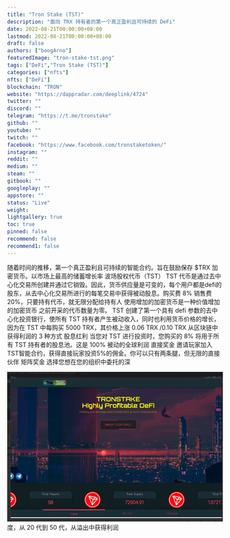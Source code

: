 ```yaml
---
title: "Tron Stake (TST)"
description: "面向 TRX 持有者的第一个真正盈利且可持续的 DeFi"
date: 2022-08-21T00:00:00+08:00
lastmod: 2022-08-21T00:00:00+08:00
draft: false
authors: ["boogArno"]
featuredImage: "tron-stake-tst.png"
tags: ["DeFi","Tron Stake (TST)"]
categories: ["nfts"]
nfts: ["DeFi"]
blockchain: "TRON"
website: "https://dappradar.com/deeplink/4724"
twitter: ""
discord: ""
telegram: "https://t.me/tronstake"
github: ""
youtube: ""
twitch: ""
facebook: "https://www.facebook.com/tronstaketoken/"
instagram: ""
reddit: ""
medium: ""
steam: ""
gitbook: ""
googleplay: ""
appstore: ""
status: "Live"
weight: 
lightgallery: true
toc: true
pinned: false
recommend: false
recommend1: false
---
```

随着时间的推移，第一个真正盈利且可持续的智能合约。旨在鼓励保存 $TRX 加密货币。以市场上最高的储蓄增长率
波场股权代币（TST）
TST 代币是通过去中心化交易所创建并通过它销毁。因此，货币供应量是可变的，每个用户都是defi的股东，从去中心化交易所进行的每笔交易中获得被动股息。购买费 8% 销售费 20%，只要持有代币，就无限分配给持有人
使用增加的加密货币是一种价值增加的加密货币
之前开采的代币数量为零。
TST 创建了第一个具有 defi 参数的去中心化投资银行，使所有 TST 持有者产生被动收入，同时也利用货币价格的增长，因为在 TST 中每购买 5000 TRX，其价格上涨 0.06 TRX /0.10 TRX
从区块链中获得利润的 3 种方式
股息红利
当您对 TST 进行投资时，您购买的 8% 将用于所有 TST 持有者的股息池。这是 100% 被动的全球利润
直接奖金
邀请玩家加入TST智能合约，获得直接玩家投资5%的佣金。你可以只有两条腿，但无限的直接伙伴
矩阵奖金
选择您想在您的组织中委托的深

![1](1.jpg)度，从 20 代到 50 代，从溢出中获得利润